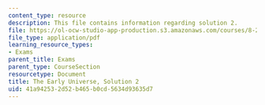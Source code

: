 ```yaml
---
content_type: resource
description: This file contains information regarding solution 2.
file: https://ol-ocw-studio-app-production.s3.amazonaws.com/courses/8-286-the-early-universe-fall-2013/41a942532d52b465b0cd5634d93635d7_MIT8_286F13_q2sols.pdf
file_type: application/pdf
learning_resource_types:
- Exams
parent_title: Exams
parent_type: CourseSection
resourcetype: Document
title: The Early Universe, Solution 2
uid: 41a94253-2d52-b465-b0cd-5634d93635d7
---
```

